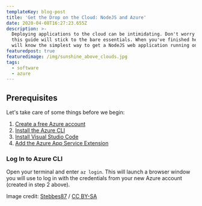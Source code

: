 ```yaml
---
templateKey: blog-post
title: 'Get the Drop on the Cloud: NodeJS and Azure'
date: 2020-04-08T16:27:23.655Z
description: >-
  Deploying applications to the cloud can be intimidating. Don't worry though,
  this guide will stick to the bare essentials. When you've finished here, you
  will know the simplest way to get a NodeJS web application running on Azure.
featuredpost: true
featuredimage: /img/sunshine_above_clouds.jpg
tags:
  - software
  - azure
---
```

## Prerequisites

Let's take care of some things before we begin:

1. [Create a free Azure account](https://azure.microsoft.com/en-us/free/)
2. [Install the Azure CLI](https://docs.microsoft.com/en-us/cli/azure/install-azure-cli?view=azure-cli-latest)
3. [Install Visual Studio Code](https://code.visualstudio.com/docs/setup/setup-overview)
4. [Add the Azure App Service Extension](https://marketplace.visualstudio.com/items?itemName=ms-azuretools.vscode-azureappservice)

### Log In to Azure CLI

Open your terminal and enter `az login`. This will launch a browser window you will use to log in with the credentials from your new Azure account (created in step 2 above).



Image credit: [Stebbes87](https://commons.wikimedia.org/wiki/File:Sunshine_above_clouds.jpg) / [CC BY-SA](https://creativecommons.org/licenses/by-sa/3.0)